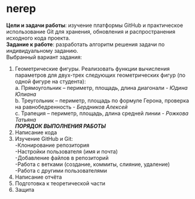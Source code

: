 # nerep
**Цели и задачи работы**: изучение платформы GitHub и практическое использование Git для хранения, обновления и распространения исходного кода проекта.  
**Задание к работе**: разработать алгоритм решения задачи по индивидуальному заданию.  
Выбранный вариант задания:  
1.	Геометрические фигуры. Реализовать функции вычисления параметров для двух-трех следующих геометрических фигур (по одной фигуре на студента):  
a.	Прямоугольник – периметр, площадь, длина диагонали - _Юдина Юлиана_  
b.	Треугольник – периметр, площадь по формуле Герона, проверка на равнобедренность - _Бердников Алексей_  
c.	Трапеция – периметр, площадь, длина средней линии - _Рожкова Татьяна_  
***ПОРЯДОК ВЫПОЛНЕНИЯ РАБОТЫ***  
1. Написание кода  
2. Изучение GitHub и Git:  
   -Клонирование репозитория  
   -Настройки пользователя (имя и почта)  
   -Добавление файлов в репозиторий  
   -Работа с ветками (создание, коммиты, слияние, удаление)  
   -Работа с другими пользователями  
3. Написание отчёта  
4. Подготовка к теоретической части  
5. Защита  
